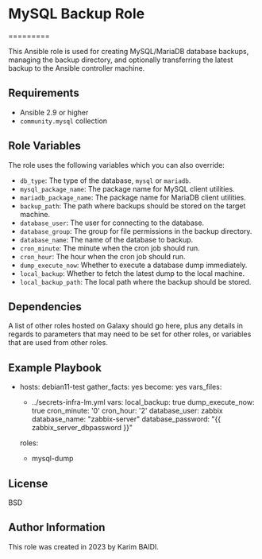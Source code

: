 # MySQL Backup Role
=========

This Ansible role is used for creating MySQL/MariaDB database backups, managing the backup directory, and optionally transferring the latest backup to the Ansible controller machine.

Requirements
------------

- Ansible 2.9 or higher
- `community.mysql` collection

Role Variables
--------------


The role uses the following variables which you can also override:

- `db_type`: The type of the database, `mysql` or `mariadb`.
- `mysql_package_name`: The package name for MySQL client utilities.
- `mariadb_package_name`: The package name for MariaDB client utilities.
- `backup_path`: The path where backups should be stored on the target machine.
- `database_user`: The user for connecting to the database.
- `database_group`: The group for file permissions in the backup directory.
- `database_name`: The name of the database to backup.
- `cron_minute`: The minute when the cron job should run.
- `cron_hour`: The hour when the cron job should run.
- `dump_execute_now`: Whether to execute a database dump immediately.
- `local_backup`: Whether to fetch the latest dump to the local machine.
- `local_backup_path`: The local path where the backup should be stored.


Dependencies
------------

A list of other roles hosted on Galaxy should go here, plus any details in regards to parameters that may need to be set for other roles, or variables that are used from other roles.

Example Playbook
----------------

- hosts: debian11-test
  gather_facts: yes
  become: yes
  vars_files:
    - ../secrets-infra-lm.yml
  vars:
    local_backup: true
    dump_execute_now: true
    cron_minute: '0'
    cron_hour: '2'
    database_user: zabbix
    database_name: "zabbix-server"
    database_password: "{{ zabbix_server_dbpassword }}"

  roles:
    - mysql-dump

License
-------

BSD

Author Information
------------------

This role was created in 2023 by Karim BAIDI.

